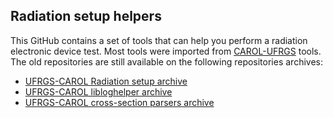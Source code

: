 ## Radiation setup helpers

This GitHub contains a set of tools that can help you perform a radiation electronic device test. 
Most tools were imported from [CAROL-UFRGS](https://github.com/UFRGS-CAROL) tools. The old repositories are still available on the following
repositories archives:

- [UFRGS-CAROL Radiation setup archive](https://github.com/UFRGS-CAROL/radiation-setup)
- [UFRGS-CAROL libloghelper archive](https://github.com/UFRGS-CAROL/libLogHelper)
- [UFRGS-CAROL cross-section parsers archive](https://github.com/UFRGS-CAROL/cross-section-parsers)

